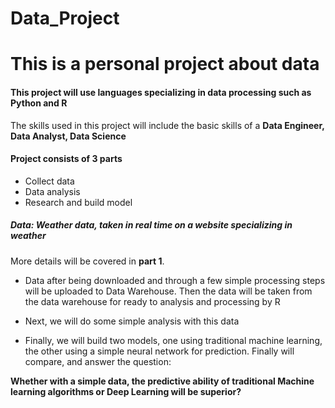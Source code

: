 # Data_Project
# This is a personal project about data
#### This project will use languages specializing in data processing such as Python and R
The skills used in this project will include the basic skills of a **Data Engineer, Data Analyst, Data Science**
#### Project consists of 3 parts
+ Collect data
+ Data analysis
+ Research and build model

##### Data: Weather data, taken in real time on a website specializing in weather
More details will be covered in **part 1**.

- Data after being downloaded and through a few simple processing steps will be uploaded to Data Warehouse.
Then the data will be taken from the data warehouse for ready to analysis and processing by R

- Next, we will do some simple analysis with this data

- Finally, we will build two models, one using traditional machine learning, the other using a simple neural network for prediction. Finally will compare, and answer the question:
  
**Whether with a simple data, the predictive ability of traditional Machine learning algorithms or Deep Learning will be superior?**
